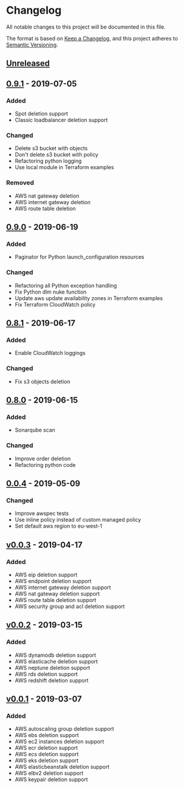 # Changelog
All notable changes to this project will be documented in this file.

The format is based on [Keep a Changelog](https://keepachangelog.com/en/v1.0.0/),
and this project adheres to [Semantic Versioning](https://semver.org/spec/v2.0.0.html).

## [Unreleased]

## [0.9.1] - 2019-07-05
### Added
-   Spot deletion support
-   Classic loadbalancer deletion support

### Changed
-   Delete s3 bucket with objects
-   Don't delete s3 bucket with policy
-   Refactoring python logging
-   Use local module in Terraform examples

### Removed
-   AWS nat gateway deletion
-   AWS internet gateway deletion
-   AWS route table deletion

## [0.9.0] - 2019-06-19
### Added
-   Paginator for Python launch_configuration resources

### Changed
-   Refactoring all Python exception handling
-   Fix Python dlm nuke function
-   Update aws update availability zones in Terraform examples
-   Fix Terraform CloudWatch policy

## [0.8.1] - 2019-06-17
### Added
-   Enable CloudWatch loggings

### Changed
-   Fix s3 objects deletion

## [0.8.0] - 2019-06-15
### Added
-   Sonarqube scan

### Changed
-   Improve order deletion
-   Refactoring python code

## [0.0.4] - 2019-05-09
### Changed
-   Improve awspec tests
-   Use inline policy instead of custom managed policy
-   Set default aws region to eu-west-1

## [v0.0.3] - 2019-04-17
### Added
-   AWS eip deletion support
-   AWS endpoint deletion support
-   AWS internet gateway deletion support
-   AWS nat gateway deletion support
-   AWS route table deletion support
-   AWS security group and acl deletion support

## [v0.0.2] - 2019-03-15
### Added
-   AWS dynamodb deletion support
-   AWS elasticache deletion support
-   AWS neptune deletion support
-   AWS rds deletion support
-   AWS redshift deletion support

## [v0.0.1] - 2019-03-07
### Added
-   AWS autoscaling group deletion support
-   AWS ebs deletion support
-   AWS ec2 instances deletion support
-   AWS ecr deletion support
-   AWS ecs deletion support
-   AWS eks deletion support
-   AWS elasticbeanstalk deletion support
-   AWS elbv2 deletion support
-   AWS keypair deletion support

[Unreleased]: https://github.com/diodonfrost/terraform-aws-lambda-nuke/0.9.1...HEAD
[0.9.1]: https://github.com/diodonfrost/terraform-aws-lambda-nuke/0.9.0...0.9.1
[0.9.0]: https://github.com/diodonfrost/terraform-aws-lambda-nuke/0.9.0...0.9.1
[0.8.1]: https://github.com/diodonfrost/terraform-aws-lambda-nuke/0.8.1...0.9.1
[0.8.0]: https://github.com/diodonfrost/terraform-aws-lambda-nuke/0.8.0...0.8.1
[0.0.4]: https://github.com/diodonfrost/terraform-aws-lambda-nuke/v0.0.3...0.0.4
[v0.0.3]: https://github.com/diodonfrost/terraform-aws-lambda-nuke/v0.0.2...v0.0.3
[v0.0.2]: https://github.com/diodonfrost/terraform-aws-lambda-nuke/v0.0.1...v0.0.2
[v0.0.1]: https://github.com/diodonfrost/terraform-aws-lambda-nuke/releases/tag/v0.0.1
